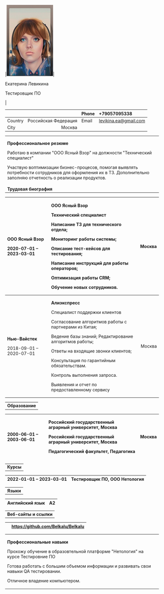 ﻿|![Photo](new2.jpg)| 
<p>Екатерина Левикина </p><p>Тестировщик ПО</p>|

|||Phone|+79057095338|
| :- | -: | :- | :- |
|Country|Российская Федерация|Email|levikina.ea@gmail.com|
|City|Москва||

||
| :- |
|<p>**Профессиональное резюме**</p><p>Работаю в компании "ООО Ясный Взор" на должности "Технический специалист"</p><p>Участвую воптимизации бизнес-процесов, помогая выявлять потребности сотрудников для оформления их в ТЗ. Дополнительно заполняю отчетность о реализации продуктов.</p>|
|**Трудовая биография** |

|<p>**ООО Ясный Взор** </p><p>2020-07-01 – 2023-03-01</p>|<p>**ООО Ясный Взор**</p><p>Технический специалист</p><p>Написание ТЗ для технического отдела;</p><p>Мониторинг работы системы;</p><p>Описание тест-кейсов для тестирования;</p><p>Написание инструкций для работы операторов;</p><p>Оптимизация работы CRM;</p><p>Обучение новых сотрудников.</p>|Москва|
| :- | :- | -: |
|<p>**Нью-Вайстек** </p><p>2018-09-01 – 2020-07-01</p>|<p>**Алиэкспресс**</p><p>Специалист поддержки клиентов</p><p>Согласование алгоритмов работы с партнерами из Китая;</p><p>Ведение базы знаний; Редактирование алгоритмов работы;</p><p>Ответы на входящие звонки клиентов;</p><p>Консультация по гарантийным обязательствам.</p><p>Контроль выполнения запроса.</p><p>Выявления и отчет по предоставленному сервису</p>|Москва|

||
| :- |
|**Образование**|

|<p></p><p>2000-06-01 – 2003-06-01</p>|<p>**Российский государственный аграрный университет, Москва**</p><p>Российский государственный аграрный университет, Москва</p><p>Педагогический факультет, Педагогика</p>|Москва|
| :- | :- | -: |

||
| :- |
|**Курсы**|

|2022-01-01 – 2023-03-01|Тестировщик ПО, ООО Нетология|
| :- | -: |

||
| :- |
|**Языки**|

|Английский язык|A2|
| :-: | :-: |

||
| :- |
|**Веб-сайты и ссылки**|

||https://github.com/Belkalu/Belkalu|
| :-: | :-: |

||
| :- |
|<p>**Профессиональные навыки**</p><p>Прохожу обучение в образовтельной платформе "Нетология" на курсе Тестировние ПО</p><p>Готова работать с большим объемом информации и развивать свои навыки QA тестировании.</p><p>Отличное владение компьютером.</p>|



[def]: 2718602-f08b-4983-8304-5333eb8a162d.001.jpeg